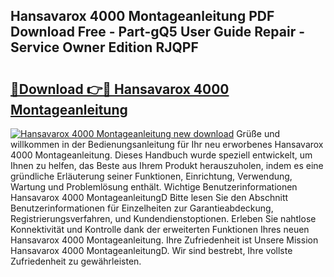 ## Hansavarox 4000 Montageanleitung PDF Download Free - Part-gQ5 User Guide Repair - Service Owner Edition RJQPF

# <h2><a href="http://df6w36k.blite.top/?on=Hansavarox+4000+Montageanleitung">🔗Download 👉🔴 Hansavarox 4000 Montageanleitung</a></h2>

[![Hansavarox 4000 Montageanleitung new download](https://i.imgur.com/lujVjoI.png)](http://df6w36k.blite.top/?on=Hansavarox+4000+Montageanleitung)
Grüße und willkommen in der Bedienungsanleitung für Ihr neu erworbenes Hansavarox 4000 Montageanleitung. Dieses Handbuch wurde speziell entwickelt, um Ihnen zu helfen, das Beste aus Ihrem Produkt herauszuholen, indem es eine gründliche Erläuterung seiner Funktionen, Einrichtung, Verwendung, Wartung und Problemlösung enthält. Wichtige Benutzerinformationen Hansavarox 4000 MontageanleitungD Bitte lesen Sie den Abschnitt Benutzerinformationen für Einzelheiten zur Garantieabdeckung, Registrierungsverfahren, und Kundendienstoptionen. Erleben Sie nahtlose Konnektivität und Kontrolle dank der erweiterten Funktionen Ihres neuen Hansavarox 4000 Montageanleitung. Ihre Zufriedenheit ist Unsere Mission Hansavarox 4000 MontageanleitungD. Wir sind bestrebt, Ihre vollste Zufriedenheit zu gewährleisten.
